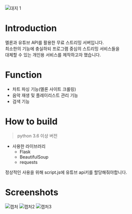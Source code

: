 ![대지 1](https://user-images.githubusercontent.com/29334258/69242417-289c4380-0be4-11ea-8a4d-56ed7621dec7.png)

# Introduction
멜론과 유튜브 API를 활용한 무료 스트리밍 서버입니다.  
최소한의 기능에 충실하되 프로그램 중심의 스트리밍 서비스들을  
대체할 수 있는 개인용 서비스를 제작하고자 했습니다.  

# Function
* 차트 파싱 기능(멜론 사이트 크롤링)
* 음악 재생 및 플레이리스트 관리 기능 
* 검색 기능

# How to build
> python 3.6 이상 버전
* 사용한 라이브러리
  * Flask 
  * BeautifulSoup 
  * requests  

정상적인 사용을 위해 script.js에 유튜브 api키를 할당해줘야합니다.
 
# Screenshots
![캡처](https://user-images.githubusercontent.com/29334258/69243140-c5131580-0be5-11ea-800f-91f7f46a3934.PNG)
![캡처2](https://user-images.githubusercontent.com/29334258/69243143-c7756f80-0be5-11ea-9204-cac6212a7fc0.PNG)
![캡처3](https://user-images.githubusercontent.com/29334258/69243147-c93f3300-0be5-11ea-9a92-e319ab5e656f.PNG)
